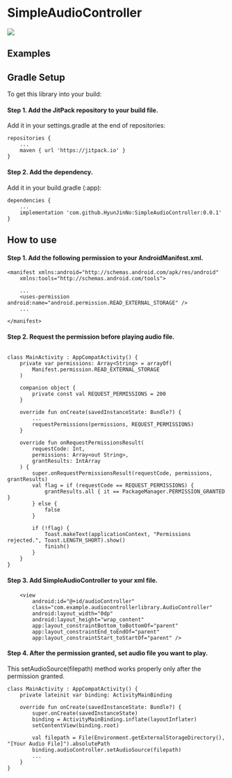 # SimpleAudioController

[![](https://jitpack.io/v/HyunJinNo/SimpleAudioController.svg)](https://jitpack.io/#HyunJinNo/SimpleAudioController)

## Examples



## Gradle Setup

To get this library into your build:

#### Step 1. Add the JitPack repository to your build file.

Add it in your settings.gradle at the end of repositories:

```
repositories {
    ...
    maven { url 'https://jitpack.io' }
}
```

#### Step 2. Add the dependency.

Add it in your build.gradle (:app):

```
dependencies {
    ...
    implementation 'com.github.HyunJinNo:SimpleAudioController:0.0.1'
}
```

## How to use

#### Step 1. Add the following permission to your AndroidManifest.xml.

```
<manifest xmlns:android="http://schemas.android.com/apk/res/android"
    xmlns:tools="http://schemas.android.com/tools">

    ...
    <uses-permission android:name="android.permission.READ_EXTERNAL_STORAGE" />
    ...

</manifest>
```

#### Step 2. Request the permission before playing audio file.

```

class MainActivity : AppCompatActivity() {
    private var permissions: Array<String> = arrayOf(
        Manifest.permission.READ_EXTERNAL_STORAGE
    )

    companion object {
        private const val REQUEST_PERMISSIONS = 200
    }

    override fun onCreate(savedInstanceState: Bundle?) {
        ...
        requestPermissions(permissions, REQUEST_PERMISSIONS)
    }

    override fun onRequestPermissionsResult(
        requestCode: Int,
        permissions: Array<out String>,
        grantResults: IntArray
    ) {
        super.onRequestPermissionsResult(requestCode, permissions, grantResults)
        val flag = if (requestCode == REQUEST_PERMISSIONS) {
            grantResults.all { it == PackageManager.PERMISSION_GRANTED }
        } else {
            false
        }

        if (!flag) {
            Toast.makeText(applicationContext, "Permissions rejected.", Toast.LENGTH_SHORT).show()
            finish()
        }
    }
}
```

#### Step 3. Add SimpleAudioController to your xml file.

```
    <view
        android:id="@+id/audioController"
        class="com.example.audiocontrollerlibrary.AudioController"
        android:layout_width="0dp"
        android:layout_height="wrap_content"
        app:layout_constraintBottom_toBottomOf="parent"
        app:layout_constraintEnd_toEndOf="parent"
        app:layout_constraintStart_toStartOf="parent" />
```

#### Step 4. After the permission granted, set audio file you want to play.

This setAudioSource(filepath) method works properly only after the permission granted.

```
class MainActivity : AppCompatActivity() {
    private lateinit var binding: ActivityMainBinding

    override fun onCreate(savedInstanceState: Bundle?) {
        super.onCreate(savedInstanceState)
        binding = ActivityMainBinding.inflate(layoutInflater)
        setContentView(binding.root)

        val filepath = File(Environment.getExternalStorageDirectory(), "[Your Audio File]").absolutePath
        binding.audioController.setAudioSource(filepath)
        ...
    }
}
```
